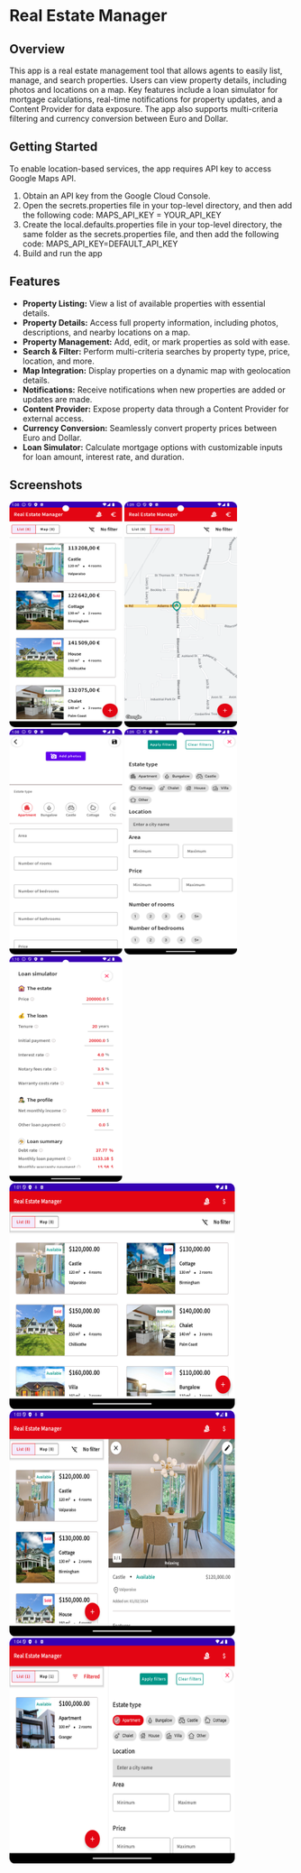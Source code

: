 # Real Estate Manager

## Overview

This app is a real estate management tool that allows agents to easily list, manage, and search
properties. Users can view property details, including photos and locations on a map. Key
features include a loan simulator for mortgage calculations, real-time notifications for property
updates, and a Content Provider for data exposure. The app also supports multi-criteria filtering
and currency conversion between Euro and Dollar.

## Getting Started

To enable location-based services, the app requires API key to access Google Maps API.

1. Obtain an API key from the Google Cloud Console.
2. Open the secrets.properties file in your top-level directory, and then add the following code:
   MAPS_API_KEY = YOUR_API_KEY
3. Create the local.defaults.properties file in your top-level directory, the same folder as the
   secrets.properties file, and then add the
   following code:
   MAPS_API_KEY=DEFAULT_API_KEY
4. Build and run the app

## Features

- **Property Listing:**  View a list of available properties with essential details.
- **Property Details:** Access full property information, including photos, descriptions, and nearby
locations on a map.
- **Property Management:** Add, edit, or mark properties as sold with ease.
- **Search & Filter:** Perform multi-criteria searches by property type, price, location, and more.
- **Map Integration:** Display properties on a dynamic map with geolocation details.
- **Notifications:** Receive notifications when new properties are added or updates are made.
- **Content Provider:** Expose property data through a Content Provider for external access.
- **Currency Conversion:** Seamlessly convert property prices between Euro and Dollar.
- **Loan Simulator:** Calculate mortgage options with customizable inputs for loan amount, interest
rate, and duration.

## Screenshots

<p> 
  <img src="screenshots/estate-list.png"  width="200" height="400"/>
  <img src="screenshots/map-view.png" width="200" height="400"/>
  <img src="screenshots/addestate.png"  width="200" height="400"/>
  <img src="screenshots/filter.png"  width="200" height="400"/>
  <img src="screenshots/loan-simulator.png"  width="200" height="400"/>
  <img src="screenshots/tab-list-view.png"  width="400" height="400"/>
  <img src="screenshots/tab-with-details.png"  width="400" height="400"/>
  <img src="screenshots/tab-with-filter.png"  width="400" height="400"/>
</p>
